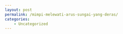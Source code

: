 ```yaml
---
layout: post
permalink: /mimpi-melewati-arus-sungai-yang-deras/
categories:
    - Uncategorized
---
```


